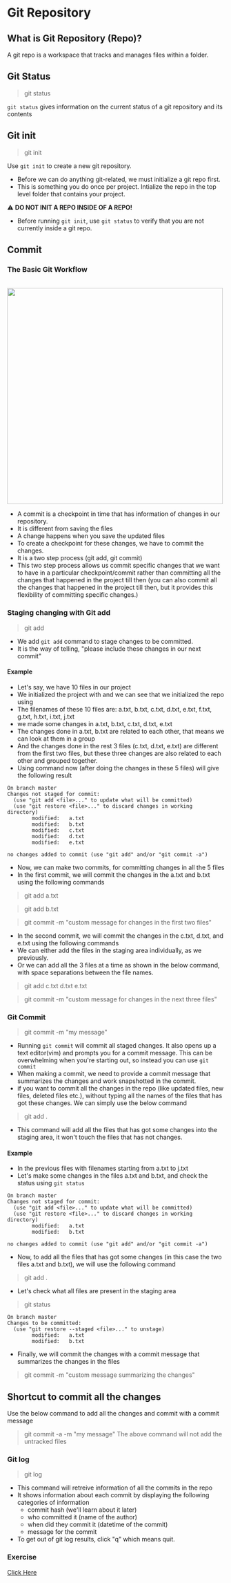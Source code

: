 # Git Repository

## What is Git Repository (Repo)?
A git repo is a workspace that tracks and manages files within a folder.

## Git Status
> git status

<code>git status</code> gives information on the current status of a git repository and its contents

## Git init
>git init

Use <code>git init</code> to create a new git repository.
* Before we can do anything git-related, we must initialize a git repo first.
* This is something you do once per project. Intialize the repo in the top level folder that contains your project.

⚠️ **DO NOT INIT A REPO INSIDE OF A REPO!**
* Before running <code>git init</code>, use <code>git status</code> to verify that you are not currently inside a git repo.

## Commit

### The Basic Git Workflow

<br><img src="../src/img/basic_git_workflow.png" width=500><br>

* A commit is a checkpoint in time that has information of changes in our repository.
* It is different from saving the files
* A change happens when you save the updated files
* To create a checkpoint for these changes, we have to commit the changes.
* It is a two step process (git add, git commit)
* This two step process allows us commit specific changes that we want to have in a particular checkpoint/commit rather than committing all the changes that happened in the project till then (you can also commit all the changes that happened in the project till then, but it provides this flexibility of committing specific changes.)

### Staging changing with Git add
>git add

* We add <code>git add</code> command to stage changes to be committed.
* It is the way of telling, "please include these changes in our next commit"

#### Example
* Let's say, we have 10 files in our project
* We initialized the project with <git init> and we can see that we initialized the repo using <git status>
* The filenames of these 10 files are: a.txt, b.txt, c.txt, d.txt, e.txt, f.txt, g.txt, h.txt, i.txt, j.txt
* we made some changes in a.txt, b.txt, c.txt, d.txt, e.txt
* The changes done in a.txt, b.txt are related to each other, that means we can look at them in a group
* And the changes done in the rest 3 files (c.txt, d.txt, e.txt) are different from the first two files, but these three changes are also related to each other and grouped together.
* Using <git status> command now (after doing the changes in these 5 files) will give the following result
```terminal
On branch master
Changes not staged for commit:
  (use "git add <file>..." to update what will be committed)
  (use "git restore <file>..." to discard changes in working directory)
        modified:   a.txt
        modified:   b.txt
        modified:   c.txt
        modified:   d.txt
        modified:   e.txt

no changes added to commit (use "git add" and/or "git commit -a")
```
* Now, we can make two commits, for committing changes in all the 5 files
* In the first commit, we will commit the changes in the a.txt and b.txt using the following commands
> git add a.txt

> git add b.txt

> git commit -m "custom message for changes in the first two files"

* In the second commit, we will commit the changes in the c.txt, d.txt, and e.txt using the following commands
* We can either add the files in the staging area individually, as we previously.
* Or we can add all the 3 files at a time as shown in the below command, with space separations between the file names.
>git add c.txt d.txt e.txt

> git commit -m "custom message for changes in the next three files"

### Git Commit
>git commit -m "my message"


* Running <code>git commit</code> will commit all staged changes. It also opens up a text editor(vim) and prompts you for a commit message. This can be overwhelming when you're starting out, so instead you can use <code>git commit</code>
* When making a commit, we need to provide a commit message that summarizes the changes and work snapshotted in the commit.
* if you want to commit all the changes in the repo (like updated files, new files, deleted files etc.), without typing all the names of the files that has got these changes. We can simply use the below command
> git add .
* This command will add all the files that has got some changes into the staging area, it won't touch the files that has not changes.
#### Example
* In the previous files with filenames starting from a.txt to j.txt
* Let's make some changes in the files a.txt and b.txt, and check the status using <code>git status</code>
```terminal
On branch master
Changes not staged for commit:
  (use "git add <file>..." to update what will be committed)
  (use "git restore <file>..." to discard changes in working directory)
        modified:   a.txt
        modified:   b.txt

no changes added to commit (use "git add" and/or "git commit -a")
```
* Now, to add all the files that has got some changes (in this case the two files a.txt and b.txt), we will use the following command
> git add .
* Let's check what all files are present in the staging area
> git status
```terminal
On branch master
Changes to be committed:
  (use "git restore --staged <file>..." to unstage)
        modified:   a.txt
        modified:   b.txt
```
* Finally, we will commit the changes with a commit message that summarizes the changes in the files
> git commit -m "custom message summarizing the changes"

## Shortcut to commit all the changes
Use the below command to add all the changes and commit with a commit message
> git commit -a -m "my message"
The above command will not add the untracked files

### Git log
> git log
* This command will retreive information of all the commits in the repo
* It shows information about each commit by displaying the following categories of information
    * commit hash (we'll learn about it later)
    * who committed it (name of the author)
    * when did they commit it (datetime of the commit)
    * message for the commit
* To get out of git log results, click "q" which means quit.

### Exercise

[Click Here](https://www.notion.so/Committing-Basics-Exercise-3dc1ef1873ce45e68cedd2265710d7d8)
